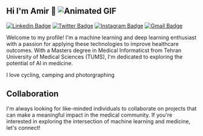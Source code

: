 ## Hi I'm Amir 👋 ![Animated GIF](https://user-images.githubusercontent.com/74038190/212284115-f47cd8ff-2ffb-4b04-b5bf-4d1c14c0247f.gif)

[![Linkedin Badge](https://img.shields.io/badge/-deghatipour-blue?style=flat&logo=Linkedin&logoColor=white&link=https://www.linkedin.com/in/deghatipour/)](https://www.linkedin.com/in/deghatipour/)
[![Twitter Badge](https://img.shields.io/badge/-@deghatipour-1ca0f1?style=flat&labelColor=1ca0f1&logo=twitter&logoColor=white&link=https://twitter.com/deghatipour)](https://twitter.com/deghatipour)
[![Instagram Badge](https://img.shields.io/badge/-@a.deghatipour-purple?style=flat&logo=instagram&logoColor=white&link=https://www.instagram.com/a.deghatipour/)](https://www.instagram.com/a.deghatipour/)
[![Gmail Badge](https://img.shields.io/badge/-a.deghatipour-c14438?style=flat&logo=Gmail&logoColor=white&link=mailto:a.deghatipour@gmail.com)](mailto:a.deghatipour@gmail.com)

Welcome to my profile! I'm a machine learning and deep learning enthusiast with a passion for applying these technologies to improve healthcare outcomes. With a Masters degree in Medical Informaticst from Tehran University of Medical Sciences (TUMS), I'm dedicated to exploring the potential of AI in medicine.

I love cycling, camping and photorgraphing

## Collaboration
I'm always looking for like-minded individuals to collaborate on projects that can make a meaningful impact in the medical community. If you're interested in exploring the intersection of machine learning and medicine, let's connect!
